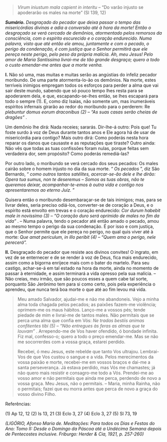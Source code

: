 > *Virum iniustum mala capient in interitu* – “Do varão injusto se apoderarão os males na morte” (Sl 139, 12)

***Sumário.** Desgraçado do pecador que deixa passar o tempo das misericórdias divinas e adia a conversão até à hora da morte! Então o desgraçado se verá cercado de demônios, atormentado pelos remorsos da consciência, com o espírito escurecido e o coração endurecido. Numa palavra, visto que até então ele amou, juntamente e com o pecado, o perigo da condenação, é com justiça que o Senhor permitirá que ele pereça neste perigo, pelo peso da própria malícia. Ah, meu Jesus! Pelo amor de Maria Santíssima livrai-me de tão grande desgraça; quero a todo o custo emendar-me antes que a morte venha.*

**I.** Não só uma, mas muitas e muitas serão as angústias do infeliz pecador moribundo. De uma parte atormenta-lo-ão os demônios. Na morte, estes terríveis inimigos empregam todos os esforços para perder a alma que vai sair deste mundo, sabendo que só pouco tempo lhes resta para se apoderarem dela, e que, escapando-se-lhes então, se lhes escapará para todo o sempre (1). E, como diz Isaías, não somente um, mas inumeráveis espíritos infernais girarão ao redor do moribundo para o perderem: Re *plebuntur domus eorum draconibus (2) – “As suas casas serão cheias de dragões”* .

Um demônio lhe dirá: Nada receies; sararás. Dir-lhe-á outro: Pois que! Tu foste surdo à voz de Deus durante tantos anos e Ele agora há de usar de misericórdia para contigo? Mais outro dirá: Como poderás nesta hora reparar os danos que causaste e as reputações que tiraste? Outro ainda: Não vês que todas as tuas confissões foram nulas, porque feitas sem verdadeira dor, sem propósito? Como poderás remediá-las?

Por outro lado, o moribundo se verá cercado dos seus pecados: Os males cairão sobre o homem injusto no dia da sua morte. “ *Os pecados* ”, diz São Bernardo, “ *como outros tantos satélites, acercar-se-ão dele e lhe dirão: Opera tua sumus, non te deseremus – Somos as tuas obras, não te queremos deixar, acompanhar-te-emos à outra vida e contigo nos apresentaremos ao eterno Juiz.* ”

Quisera então o moribundo desembaraçar-se de tais inimigos; mas, para se livrar deles, seria preciso odiá-los, converter-se de coração a Deus, e o espírito está envolto em trevas e o coração endurecido: *Cor durum habebit male in novíssimo (3) – “O coração duro será oprimido de males no fim da vida”* . – Numa palavra, tendo o pecador até então amado o pecado, amou ao mesmo tempo o perigo da sua condenação. É por isso e com justiça, que o Senhor permite que ele pereça no perigo, no qual quis viver até à morte: *Que amat periculum, in illo peribit (4) – “Quem ama o perigo, nele perecerá”.*

**II.** Desgraçado do pecador que resiste aos divinos convites! O ingrato, em vez de se enternecer e de se render à voz de Deus, fica mais endurecido, assim como a bigorna enrijece mais com o bater do martelo. Para seu castigo, achar-se-á em tal estado na hora da morte, ainda no momento de passar à eternidade, e assim terminará a vida opresso pela sua malícia. – Não creias, meu irmão, que são poucos esses a quem cabe tal sorte, porquanto São Jerônimo tem para si como certo, pois pela experiência o aprendeu, que nunca terá boa morte o que até ao fim levou má vida.

> Meu amado Salvador, ajudai-me e não me abandoneis. Vejo a minha alma toda chagada pelos pecados; as paixões fazem-me violência; oprimem-me os maus hábitos. Lanço-me a vossos pés; tende piedade de mim e livrai-me de tantos males. Não permitais que se perca uma alma que confia em Vós: *Ne tradas bestiis animas confitentes tibi (5) – “Não entregues às feras as almas que te louvam”* . Arrependo-me de Vos haver ofendido, ó bondade infinita. Fiz mal, confesso-o; quero a todo o preço emendar-me. Mas se não me socorrerdes com a vossa graça, estarei perdido.
>
> Recebei, ó meu Jesus, este rebelde que tanto Vos ultrajou. Lembrai-Vos de que Vos custou o sangue e a vida. Pelos merecimentos da vossa paixão e morte, recebei-me em vossos braços e dai-me a santa perseverança. Já estava perdido, mas Vós me chamastes; já não quero mais resistir e consagro-me todo a Vós. Prendei-me ao vosso amor e não permitais que ainda me perca, perdendo de novo a vossa graça. Meu Jesus, não o permitais. – Maria, minha Rainha, não o permitais; fazei que eu morra antes que perca de novo a graça do vosso divino Filho.

Referências:

\(1\) Ap 12, 12 (2) Is 13, 21 (3) Eclo 3, 27 (4) Eclo 3, 27 (5) Sl 73, 19

*(LIGÓRIO, Afonso Maria de. Meditações: Para todos os Dias e Festas do Ano: Tomo II: Desde o Domingo da Páscoa até a Undécima Semana depois de Pentecostes inclusive. Friburgo: Herder & Cia, 1921, p. 257-260)*
